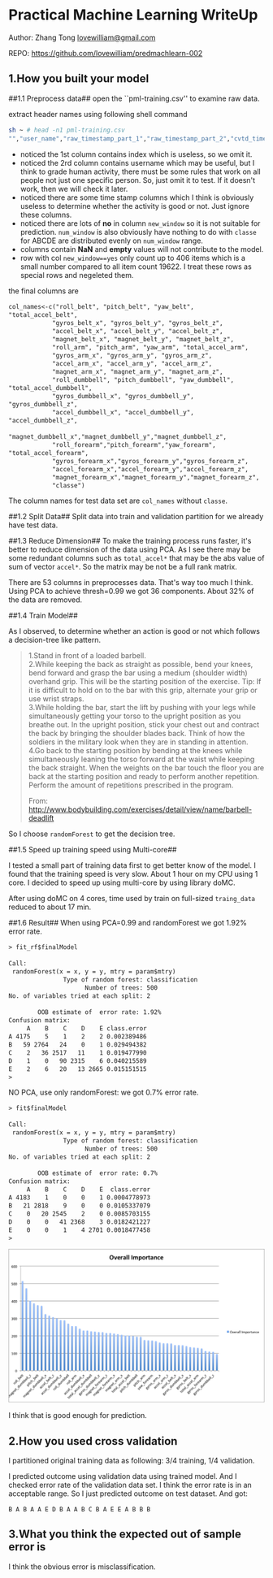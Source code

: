 Practical Machine Learning WriteUp
===============================

Author: Zhang Tong <lovewilliam@gmail.com>

REPO: https://github.com/lovewilliam/predmachlearn-002  

1.How you built your model
---------------------------
##1.1 Preprocess data##
open the ``pml-training.csv'' to examine raw data.

extract header names using following shell command

```sh
sh ~ # head -n1 pml-training.csv
"","user_name","raw_timestamp_part_1","raw_timestamp_part_2","cvtd_timestamp",...,"classe"
```

- noticed the 1st column contains index which is useless, so we omit it.
- noticed the 2rd column contains username which may be useful, but I think to grade human activity, there must be some rules that work on all people not just one specific person. So, just omit it to test. If it doesn't work, then we will check it later.
- noticed there are some time stamp columns which I think is obviously useless to determine whether the activity is good or not. Just ignore these columns.
- noticed there are lots of **no** in column `new_window` so it is not suitable for prediction. `num_window` is also obviously have nothing to do with `classe` for ABCDE are distributed evenly on `num_window` range.
- columns contain **NaN** and **empty** values will not contribute to the model.
- row with col `new_window==yes` only count up to 406 items which is a small number compared to all item count 19622. I treat these rows as special rows and negeleted them.

the final columns are 
```
col_names<-c("roll_belt", "pitch_belt", "yaw_belt", "total_accel_belt",
			"gyros_belt_x", "gyros_belt_y", "gyros_belt_z",
			"accel_belt_x",	"accel_belt_y", "accel_belt_z",
			"magnet_belt_x", "magnet_belt_y", "magnet_belt_z",
			"roll_arm",	"pitch_arm", "yaw_arm",	"total_accel_arm",
			"gyros_arm_x", "gyros_arm_y", "gyros_arm_z",
			"accel_arm_x", "accel_arm_y", "accel_arm_z",
			"magnet_arm_x", "magnet_arm_y",	"magnet_arm_z",
			"roll_dumbbell", "pitch_dumbbell", "yaw_dumbbell", "total_accel_dumbbell",
			"gyros_dumbbell_x",	"gyros_dumbbell_y",	"gyros_dumbbell_z",
			"accel_dumbbell_x",	"accel_dumbbell_y",	"accel_dumbbell_z",
			"magnet_dumbbell_x","magnet_dumbbell_y","magnet_dumbbell_z",
			"roll_forearm","pitch_forearm","yaw_forearm", "total_accel_forearm",
			"gyros_forearm_x","gyros_forearm_y","gyros_forearm_z",
			"accel_forearm_x","accel_forearm_y","accel_forearm_z",
			"magnet_forearm_x","magnet_forearm_y","magnet_forearm_z",
			"classe")
```

The column names for test data set are `col_names` without `classe`.

##1.2 Split Data##
Split data into train and validation partition for we already have test data.

##1.3 Reduce Dimension##
To make the training process runs faster, it's better to reduce dimension of the data using PCA. As I see there may be some redundant columns such as `total_accel*` that may be the abs value of sum of vector `accel*`. So the matrix may be not be a full rank matrix.

There are 53 columns in preprocesses data. That's way too much I think. Using PCA to achieve thresh=0.99 we got 36 components. About 32% of the data are removed.


##1.4 Train Model##

As I observed, to determine whether an action is good or not which follows a decision-tree like pattern.

>1.Stand in front of a loaded barbell.  
>2.While keeping the back as straight as possible, bend your knees, bend forward and grasp the bar using a medium (shoulder width) overhand grip. This will be the starting position of the exercise. Tip: If it is difficult to hold on to the bar with this grip, alternate your grip or use wrist straps.  
>3.While holding the bar, start the lift by pushing with your legs while simultaneously getting your torso to the upright position as you breathe out. In the upright position, stick your chest out and contract the back by bringing the shoulder blades back. Think of how the soldiers in the military look when they are in standing in attention.  
>4.Go back to the starting position by bending at the knees while simultaneously leaning the torso forward at the waist while keeping the back straight. When the weights on the bar touch the floor you are back at the starting position and ready to perform another repetition.
Perform the amount of repetitions prescribed in the program.  
>  
>From: http://www.bodybuilding.com/exercises/detail/view/name/barbell-deadlift


So I choose `randomForest` to get the decision tree.

##1.5 Speed up training speed using Multi-core##

I tested a small part of training data first to get better know of the model. I found that the training speed is very slow. About 1 hour on my CPU using 1 core. I decided to speed up using multi-core by using library doMC.

After using doMC on 4 cores, time used by train on full-sized `traing_data` reduced to about 17 min.

##1.6 Result##
When using PCA=0.99 and randomForest we got 1.92% error rate.

```
> fit_rf$finalModel

Call:
 randomForest(x = x, y = y, mtry = param$mtry)
               Type of random forest: classification
                     Number of trees: 500
No. of variables tried at each split: 2

        OOB estimate of  error rate: 1.92%
Confusion matrix:
     A    B    C    D    E class.error
A 4175    5    1    2    2 0.002389486
B   59 2764   24    0    1 0.029494382
C    2   36 2517   11    1 0.019477990
D    1    0   90 2315    6 0.040215589
E    2    6   20   13 2665 0.015151515
>
```

NO PCA, use only randomForest: we got 0.7% error rate.
```
> fit$finalModel

Call:
 randomForest(x = x, y = y, mtry = param$mtry)
               Type of random forest: classification
                     Number of trees: 500
No. of variables tried at each split: 2

        OOB estimate of  error rate: 0.7%
Confusion matrix:
     A    B    C    D    E  class.error
A 4183    1    0    0    1 0.0004778973
B   21 2818    9    0    0 0.0105337079
C    0   20 2545    2    0 0.0085703155
D    0    0   41 2368    3 0.0182421227
E    0    0    1    4 2701 0.0018477458
>
```

![Importance of each predictor](var_imp.png)

I think that is good enough for prediction.

2.How you used cross validation 
-------------------------------
I partitioned original training data as following: 3/4 training, 1/4 validation.

I predicted outcome using validation data using trained model. And I checked error rate of the validation data set. I think the error rate is in an acceptable range. So I just predicted outcome on test dataset. And got:

```
B A B A A E D B A A B C B A E E A B B B
```

3.What you think the expected out of sample error is  
----------------------------------------------------
I think the obvious error is misclassification.

